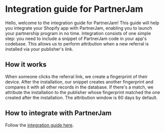 # Integration guide for PartnerJam

Hello, welcome to the integration guide for PartnerJam! This guide will help you integrate your Shopify app with PartnerJam, enabling you to launch your partnership program in no time. Integration consists of one simple step: you need to include a snippet of PartnerJam code in your app's codebase. This allows us to perform attribution when a new referral is installed via your publisher's link.

## How it works

When someone clicks the referral link, we create a fingerprint of their device. After the installation, our snippet creates another fingerprint and compares it with all other records in the database. If there's a match, we attribute the installation to the publisher whose fingerprint matched the one created after the installation. The attribution window is 60 days by default.

## How to integrate with PartnerJam

Follow the [integration guide here](./docs/ATTRIBUTION.md).

